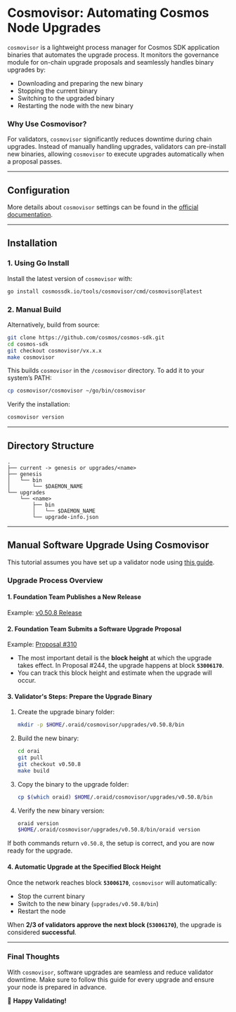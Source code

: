 # **Cosmovisor: Automating Cosmos Node Upgrades**

`cosmovisor` is a lightweight process manager for Cosmos SDK application binaries that automates the upgrade process. It monitors the governance module for on-chain upgrade proposals and seamlessly handles binary upgrades by:

- Downloading and preparing the new binary
- Stopping the current binary
- Switching to the upgraded binary
- Restarting the node with the new binary

### **Why Use Cosmovisor?**
For validators, `cosmovisor` significantly reduces downtime during chain upgrades. Instead of manually handling upgrades, validators can pre-install new binaries, allowing `cosmovisor` to execute upgrades automatically when a proposal passes.

---
## **Configuration**

More details about `cosmovisor` settings can be found in the [official documentation](https://docs.cosmos.network/main/build/tooling/cosmovisor).

---
## **Installation**

### **1. Using Go Install**
Install the latest version of `cosmovisor` with:

```bash
go install cosmossdk.io/tools/cosmovisor/cmd/cosmovisor@latest
```

### **2. Manual Build**
Alternatively, build from source:

```bash
git clone https://github.com/cosmos/cosmos-sdk.git
cd cosmos-sdk
git checkout cosmovisor/vx.x.x
make cosmovisor
```

This builds `cosmovisor` in the `/cosmovisor` directory. To add it to your system’s PATH:

```bash
cp cosmovisor/cosmovisor ~/go/bin/cosmovisor
```

Verify the installation:

```bash
cosmovisor version
```

---
## **Directory Structure**

```
.
├── current -> genesis or upgrades/<name>
├── genesis
│   └── bin
│       └── $DAEMON_NAME
└── upgrades
    └── <name>
        ├── bin
        │   └── $DAEMON_NAME
        └── upgrade-info.json
```

---
## **Manual Software Upgrade Using Cosmovisor**

This tutorial assumes you have set up a validator node using [this guide](https://docs.orai.io/nodes-and-validators/networks/mainnet/become-a-full-node-operator-from-source).

### **Upgrade Process Overview**

#### **1. Foundation Team Publishes a New Release**
Example: [v0.50.8 Release](https://github.com/oraichain/wasmd/releases/tag/v0.50.8)

#### **2. Foundation Team Submits a Software Upgrade Proposal**
Example: [Proposal #310](https://scanium.io/Oraichain/gov/310)

- The most important detail is the **block height** at which the upgrade takes effect. In Proposal #244, the upgrade happens at block **`53006170`**.
- You can track this block height and estimate when the upgrade will occur.

#### **3. Validator's Steps: Prepare the Upgrade Binary**

1. Create the upgrade binary folder:
   ```bash
   mkdir -p $HOME/.oraid/cosmovisor/upgrades/v0.50.8/bin
   ```
2. Build the new binary:
   ```bash
   cd orai
   git pull
   git checkout v0.50.8
   make build
   ```
3. Copy the binary to the upgrade folder:
   ```bash
   cp $(which oraid) $HOME/.oraid/cosmovisor/upgrades/v0.50.8/bin
   ```
4. Verify the new binary version:
   ```bash
   oraid version
   $HOME/.oraid/cosmovisor/upgrades/v0.50.8/bin/oraid version
   ```

If both commands return `v0.50.8`, the setup is correct, and you are now ready for the upgrade.

#### **4. Automatic Upgrade at the Specified Block Height**

Once the network reaches block **`53006170`**, `cosmovisor` will automatically:
- Stop the current binary
- Switch to the new binary (`upgrades/v0.50.8/bin`)
- Restart the node

When **2/3 of validators approve the next block (`53006170`)**, the upgrade is considered **successful**.

---
### **Final Thoughts**
With `cosmovisor`, software upgrades are seamless and reduce validator downtime. Make sure to follow this guide for every upgrade and ensure your node is prepared in advance.

🚀 **Happy Validating!**

